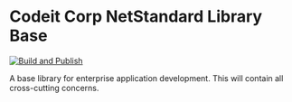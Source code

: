 # Codeit Corp NetStandard Library Base
[![Build and Publish](https://github.com/Leitee/Codeit.NetStdLibrary.Base/actions/workflows/publish.yml/badge.svg?branch=master)](https://github.com/Leitee/Codeit.NetStdLibrary.Base/actions/workflows/publish.yml)

A base library for enterprise application development. This will contain all cross-cutting concerns.


